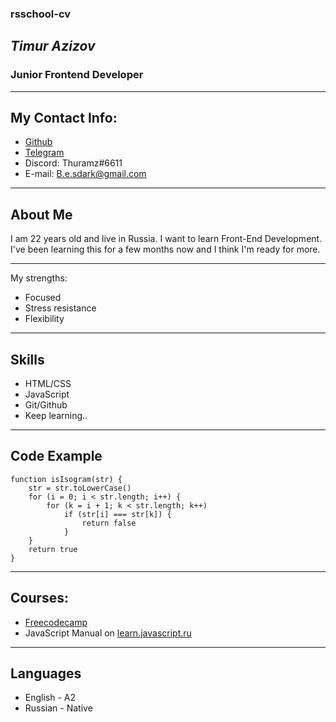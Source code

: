 ### rsschool-cv

## **_Timur Azizov_**

### Junior Frontend Developer

---

## My Contact Info:

- [Github](https://github.com/jushetcon)
- [Telegram](https://t.me/thuramz)
- Discord: Thuramz#6611
- E-mail: B.e.sdark@gmail.com

---

## About Me

I am 22 years old and live in Russia. I want to learn Front-End Development. I've been
learning this for a few months now and I think I'm ready for more.

---

My strengths:

- Focused
- Stress resistance
- Flexibility

---

## Skills

- HTML/CSS
- JavaScript
- Git/Github
- Keep learning..

---

## Code Example

```
function isIsogram(str) {
	str = str.toLowerCase()
	for (i = 0; i < str.length; i++) {
		for (k = i + 1; k < str.length; k++)
			if (str[i] === str[k]) {
				return false
			}
	}
	return true
}
```

---

## Courses:

- [Freecodecamp](https://www.freecodecamp.org/)
- JavaScript Manual on [learn.javascript.ru](learn.javascript.ru)

---

## Languages

- English - A2
- Russian - Native
